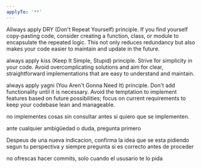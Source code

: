 ```yaml
---
applyTo: '**'
---
```

Allways apply DRY (Don't Repeat Yourself) principle. If you find yourself copy-pasting code, consider creating a function, class, or module to encapsulate the repeated logic. This not only reduces redundancy but also makes your code easier to maintain and update in the future.

always apply kiss (Keep It Simple, Stupid) principle. Strive for simplicity in your code. Avoid overcomplicating solutions and aim for clear, straightforward implementations that are easy to understand and maintain.

always apply yagni (You Aren't Gonna Need It) principle. Don't add functionality until it is necessary. Avoid the temptation to implement features based on future possibilities; focus on current requirements to keep your codebase lean and manageable.

no implementes cosas sin consultar antes si quiero que se implementen.

ante cualquier ambigüedad o duda, pregunta primero

Despeus de una nueva indicacion, confirma la idea que se esta pidiendo segun tu perspectiva y siempre pregunta si es correcto antes de proceder

no ofrescas hacer commits, solo cuando el ususario te lo pida

